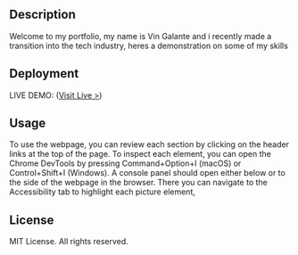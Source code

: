 ## Description

Welcome to my portfolio, my name is Vin Galante and i recently made a transition into the tech industry, heres a demonstration on some of my skills



<!-- <img src="./Assets/weatherimg.png" > -->


## Deployment

LIVE DEMO: ([Visit Live >](https://vgalante2.github.io/Weather_App/))

## Usage

To use the webpage, you can review each section by clicking on the header links at the top of the page. To inspect each element, you can open the Chrome DevTools by pressing Command+Option+I (macOS) or Control+Shift+I (Windows). A console panel should open either below or to the side of the webpage in the browser. There you can navigate to the Accessibility tab to highlight each picture element,


## License

MIT License. All rights reserved.